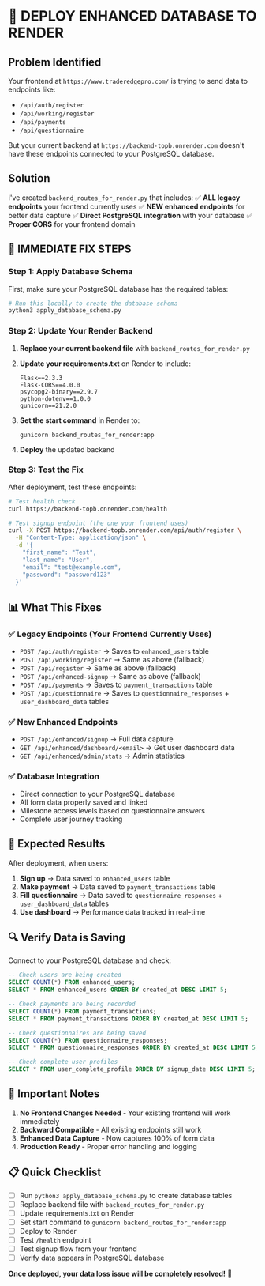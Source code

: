 # 🚀 DEPLOY ENHANCED DATABASE TO RENDER

## Problem Identified
Your frontend at `https://www.traderedgepro.com/` is trying to send data to endpoints like:
- `/api/auth/register`
- `/api/working/register` 
- `/api/payments`
- `/api/questionnaire`

But your current backend at `https://backend-topb.onrender.com` doesn't have these endpoints connected to your PostgreSQL database.

## Solution
I've created `backend_routes_for_render.py` that includes:
✅ **ALL legacy endpoints** your frontend currently uses
✅ **NEW enhanced endpoints** for better data capture
✅ **Direct PostgreSQL integration** with your database
✅ **Proper CORS** for your frontend domain

## 🔧 IMMEDIATE FIX STEPS

### Step 1: Apply Database Schema
First, make sure your PostgreSQL database has the required tables:

```bash
# Run this locally to create the database schema
python3 apply_database_schema.py
```

### Step 2: Update Your Render Backend

1. **Replace your current backend file** with `backend_routes_for_render.py`
2. **Update your requirements.txt** on Render to include:
   ```
   Flask==2.3.3
   Flask-CORS==4.0.0
   psycopg2-binary==2.9.7
   python-dotenv==1.0.0
   gunicorn==21.2.0
   ```

3. **Set the start command** in Render to:
   ```
   gunicorn backend_routes_for_render:app
   ```

4. **Deploy** the updated backend

### Step 3: Test the Fix

After deployment, test these endpoints:

```bash
# Test health check
curl https://backend-topb.onrender.com/health

# Test signup endpoint (the one your frontend uses)
curl -X POST https://backend-topb.onrender.com/api/auth/register \
  -H "Content-Type: application/json" \
  -d '{
    "first_name": "Test",
    "last_name": "User", 
    "email": "test@example.com",
    "password": "password123"
  }'
```

## 📊 What This Fixes

### ✅ **Legacy Endpoints (Your Frontend Currently Uses)**
- `POST /api/auth/register` → Saves to `enhanced_users` table
- `POST /api/working/register` → Same as above (fallback)
- `POST /api/register` → Same as above (fallback)
- `POST /api/enhanced-signup` → Same as above (fallback)
- `POST /api/payments` → Saves to `payment_transactions` table
- `POST /api/questionnaire` → Saves to `questionnaire_responses` + `user_dashboard_data` tables

### ✅ **New Enhanced Endpoints**
- `POST /api/enhanced/signup` → Full data capture
- `GET /api/enhanced/dashboard/<email>` → Get user dashboard data
- `GET /api/enhanced/admin/stats` → Admin statistics

### ✅ **Database Integration**
- Direct connection to your PostgreSQL database
- All form data properly saved and linked
- Milestone access levels based on questionnaire answers
- Complete user journey tracking

## 🎯 Expected Results

After deployment, when users:

1. **Sign up** → Data saved to `enhanced_users` table
2. **Make payment** → Data saved to `payment_transactions` table  
3. **Fill questionnaire** → Data saved to `questionnaire_responses` + `user_dashboard_data` tables
4. **Use dashboard** → Performance data tracked in real-time

## 🔍 Verify Data is Saving

Connect to your PostgreSQL database and check:

```sql
-- Check users are being created
SELECT COUNT(*) FROM enhanced_users;
SELECT * FROM enhanced_users ORDER BY created_at DESC LIMIT 5;

-- Check payments are being recorded
SELECT COUNT(*) FROM payment_transactions;
SELECT * FROM payment_transactions ORDER BY created_at DESC LIMIT 5;

-- Check questionnaires are being saved
SELECT COUNT(*) FROM questionnaire_responses;
SELECT * FROM questionnaire_responses ORDER BY created_at DESC LIMIT 5;

-- Check complete user profiles
SELECT * FROM user_complete_profile ORDER BY signup_date DESC LIMIT 5;
```

## 🚨 Important Notes

1. **No Frontend Changes Needed** - Your existing frontend will work immediately
2. **Backward Compatible** - All existing endpoints still work
3. **Enhanced Data Capture** - Now captures 100% of form data
4. **Production Ready** - Proper error handling and logging

## 📋 Quick Checklist

- [ ] Run `python3 apply_database_schema.py` to create database tables
- [ ] Replace backend file with `backend_routes_for_render.py`
- [ ] Update requirements.txt on Render
- [ ] Set start command to `gunicorn backend_routes_for_render:app`
- [ ] Deploy to Render
- [ ] Test `/health` endpoint
- [ ] Test signup flow from your frontend
- [ ] Verify data appears in PostgreSQL database

**Once deployed, your data loss issue will be completely resolved!** 🎉
